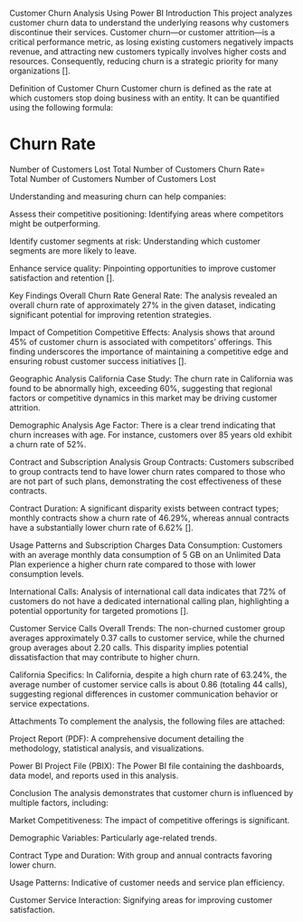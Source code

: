 Customer Churn Analysis Using Power BI
Introduction
This project analyzes customer churn data to understand the underlying reasons why customers discontinue their services. Customer churn—or customer attrition—is a critical performance metric, as losing existing customers negatively impacts revenue, and attracting new customers typically involves higher costs and resources. Consequently, reducing churn is a strategic priority for many organizations [​].

Definition of Customer Churn
Customer churn is defined as the rate at which customers stop doing business with an entity. It can be quantified using the following formula:

Churn Rate
=
Number of Customers Lost
Total Number of Customers
Churn Rate= 
Total Number of Customers
Number of Customers Lost
​
 
Understanding and measuring churn can help companies:

Assess their competitive positioning: Identifying areas where competitors might be outperforming.

Identify customer segments at risk: Understanding which customer segments are more likely to leave.

Enhance service quality: Pinpointing opportunities to improve customer satisfaction and retention [​].

Key Findings
Overall Churn Rate
General Rate: The analysis revealed an overall churn rate of approximately 27% in the given dataset, indicating significant potential for improving retention strategies.

Impact of Competition
Competitive Effects: Analysis shows that around 45% of customer churn is associated with competitors’ offerings. This finding underscores the importance of maintaining a competitive edge and ensuring robust customer success initiatives [​].

Geographic Analysis
California Case Study: The churn rate in California was found to be abnormally high, exceeding 60%, suggesting that regional factors or competitive dynamics in this market may be driving customer attrition.

Demographic Analysis
Age Factor: There is a clear trend indicating that churn increases with age. For instance, customers over 85 years old exhibit a churn rate of 52%.

Contract and Subscription Analysis
Group Contracts: Customers subscribed to group contracts tend to have lower churn rates compared to those who are not part of such plans, demonstrating the cost effectiveness of these contracts.

Contract Duration: A significant disparity exists between contract types; monthly contracts show a churn rate of 46.29%, whereas annual contracts have a substantially lower churn rate of 6.62% [​].

Usage Patterns and Subscription Charges
Data Consumption: Customers with an average monthly data consumption of 5 GB on an Unlimited Data Plan experience a higher churn rate compared to those with lower consumption levels.

International Calls: Analysis of international call data indicates that 72% of customers do not have a dedicated international calling plan, highlighting a potential opportunity for targeted promotions [​].

Customer Service Calls
Overall Trends: The non-churned customer group averages approximately 0.37 calls to customer service, while the churned group averages about 2.20 calls. This disparity implies potential dissatisfaction that may contribute to higher churn.

California Specifics: In California, despite a high churn rate of 63.24%, the average number of customer service calls is about 0.86 (totaling 44 calls), suggesting regional differences in customer communication behavior or service expectations.

Attachments
To complement the analysis, the following files are attached:

Project Report (PDF): A comprehensive document detailing the methodology, statistical analysis, and visualizations.

Power BI Project File (PBIX): The Power BI file containing the dashboards, data model, and reports used in this analysis.

Conclusion
The analysis demonstrates that customer churn is influenced by multiple factors, including:

Market Competitiveness: The impact of competitive offerings is significant.

Demographic Variables: Particularly age-related trends.

Contract Type and Duration: With group and annual contracts favoring lower churn.

Usage Patterns: Indicative of customer needs and service plan efficiency.

Customer Service Interaction: Signifying areas for improving customer satisfaction.
